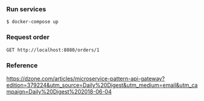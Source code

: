 ### Run services
`$ docker-compose up`

### Request order
`GET http://localhost:8080/orders/1`

### Reference
https://dzone.com/articles/microservice-pattern-api-gateway?edition=379224&utm_source=Daily%20Digest&utm_medium=email&utm_campaign=Daily%20Digest%202018-06-04
